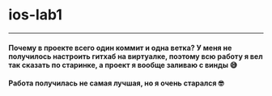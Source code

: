 # ios-lab1
---
#### Почему в проекте всего один коммит и одна ветка? У меня не получилось настроить гитхаб на виртуалке, поэтому всю работу я вел так сказать по старинке, а проект я вообще заливаю с винды :sweat_smile:	
#### Работа получилась не самая лучшая, но я очень старался :nerd_face:
